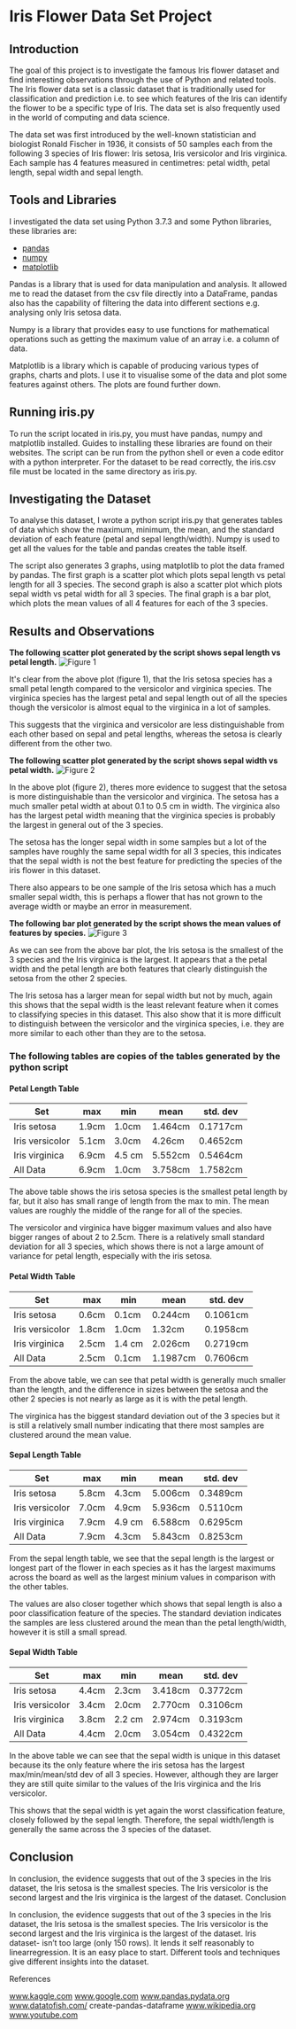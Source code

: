 # Iris Flower Data Set Project

## Introduction
The goal of this project is to investigate the famous Iris flower dataset and find interesting observations through the use of Python
and related tools. The Iris flower data set is a classic dataset that is traditionally used for classification and prediction i.e. to see
which features of the Iris can identify the flower to be a specific type of Iris. The data set is also frequently used in the world of computing and data science.

The data set was first introduced by the well-known statistician and biologist Ronald Fischer in 1936, it consists of 50 samples each from
the following 3 species of Iris flower: Iris setosa, Iris versicolor and Iris virginica. Each sample has 4 features measured in centimetres:
petal width, petal length, sepal width and sepal length.

## Tools and Libraries
I investigated the data set using Python 3.7.3 and some Python libraries, these libraries are:
* [pandas](https://pandas.pydata.org/)
* [numpy](https://www.numpy.org/)
* [matplotlib](https://matplotlib.org/)

Pandas is a library that is used for data manipulation and analysis. It allowed me to read the dataset from the csv file directly into a DataFrame, pandas also
has the capability of filtering the data into different sections e.g. analysing only Iris setosa data.

Numpy is a library that provides easy to use functions for mathematical operations such as getting the maximum value of an array i.e. a column of data.

Matplotlib is a library which is capable of producing various types of graphs, charts and plots. I use it to visualise some of the data and plot some features against others. The plots are found further down.

## Running iris.py
To run the script located in iris.py, you must have pandas, numpy and matplotlib installed. Guides to installing these libraries are found on their websites. The script can be run from the python shell or even a code editor with a python interpreter. For the dataset to be read correctly, the iris.csv file must be located in the same directory as iris.py.

## Investigating the Dataset
To analyse this dataset, I wrote a python script iris.py that generates tables of data which show the maximum, minimum, the mean, and the standard deviation of each feature (petal and sepal length/width). Numpy is used to get all the values for the table and pandas creates the table itself.

The script also generates 3 graphs, using matplotlib to plot the data framed by pandas. 
The first graph is a scatter plot which plots sepal length vs petal length for all 3 species.
The second graph is also a scatter plot which plots sepal width vs petal width for all 3 species. 
The final graph is a bar plot, which plots the mean values of all 4 features for each of the 3 species.

## Results and Observations
**The following scatter plot generated by the script shows sepal length vs petal length.**
![Figure 1](https://github.com/rituteval/Iris-Data-Set-project/blob/master/figures/sepal_v_petal_length.png)

It's clear from the above plot (figure 1), that the Iris setosa species has a small petal length compared to the versicolor and virginica species. The virginica species has the largest petal and sepal length out of all the species though the versicolor is almost equal to the virginica in a lot of samples. 

This suggests that the virginica and versicolor are less distinguishable from each other based on sepal and petal lengths, whereas the setosa is clearly different from the other two.

**The following scatter plot generated by the script shows sepal width vs petal width.**
![Figure 2](https://github.com/rituteval/Iris-Data-Set-project/blob/master/figures/sepal_v_petal_width.png)

In the above plot (figure 2), theres more evidence to suggest that the setosa is more distinguishable than the versicolor and virginica. The setosa has a much smaller petal width at about 0.1 to 0.5 cm in width. The virginica also has the largest petal width meaning that the virginica species is probably the largest in general out of the 3 species. 

The setosa has the longer sepal width in some samples but a lot of the samples have roughly the same sepal width for all 3 species, this indicates that the sepal width is not the best feature for predicting the species of the iris flower in this dataset. 

There also appears to be one sample of the Iris setosa which has a much smaller sepal width, this is perhaps a flower that has not grown to the average width or maybe an error in measurement.

**The following bar plot generated by the script shows the mean values of features by species.**
![Figure 3](https://github.com/rituteval/Iris-Data-Set-project/blob/master/figures/barplot.png)

As we can see from the above bar plot, the Iris setosa is the smallest of the 3 species and the Iris virginica is the largest. It appears that a the petal width and the petal length are both features that clearly distinguish the setosa from the other 2 species. 

The Iris setosa has a larger mean for sepal width but not by much, again this shows that the sepal width is the least relevant feature when it comes to classifying species in this dataset. This also show that it is more difficult to distinguish between the versicolor and the virginica species, i.e. they are more similar to each other than they are to the setosa.

### **The following tables are copies of the tables generated by the python script**

#### Petal Length Table
Set | max | min | mean | std. dev
--- | --- | --- | ---- | --------
Iris setosa | 1.9cm | 1.0cm | 1.464cm | 0.1717cm
Iris versicolor | 5.1cm | 3.0cm | 4.26cm | 0.4652cm
Iris virginica | 6.9cm | 4.5 cm | 5.552cm | 0.5464cm
All Data | 6.9cm | 1.0cm | 3.758cm | 1.7582cm 

The above table shows the iris setosa species is the smallest petal length by far, but it also has small range of length from the max to min. The mean values are roughly the middle of the range for all of the species. 

The versicolor and virginica have bigger maximum values and also have bigger ranges of about 2 to 2.5cm. There is a relatively small standard deviation for all 3 species, which shows there is not a large amount of variance for petal length, especially with the iris setosa.

#### Petal Width Table
Set | max | min | mean | std. dev
--- | --- | --- | ---- | --------
Iris setosa | 0.6cm | 0.1cm | 0.244cm | 0.1061cm
Iris versicolor | 1.8cm | 1.0cm | 1.32cm | 0.1958cm
Iris virginica | 2.5cm | 1.4 cm | 2.026cm | 0.2719cm
All Data | 2.5cm | 0.1cm | 1.1987cm | 0.7606cm 

From the above table, we can see that petal width is generally much smaller than the length, and the difference in sizes between the setosa and the other 2 species is not nearly as large as it is with the petal length. 

The virginica has the biggest standard deviation out of the 3 species but it is still a relatively small number indicating that there most samples are clustered around the mean value.

#### Sepal Length Table
Set | max | min | mean | std. dev
--- | --- | --- | ---- | --------
Iris setosa | 5.8cm | 4.3cm | 5.006cm | 0.3489cm
Iris versicolor | 7.0cm | 4.9cm | 5.936cm | 0.5110cm
Iris virginica | 7.9cm | 4.9 cm | 6.588cm | 0.6295cm
All Data | 7.9cm | 4.3cm | 5.843cm | 0.8253cm

From the sepal length table, we see that the sepal length is the largest or longest part of the flower in each species as it has the largest maximums across the board as well as the largest minium values in comparison with the other tables. 

The values are also closer together which shows that sepal length is also a poor classification feature of the species.
The standard deviation indicates the samples are less clustered around the mean than the petal length/width, however it is still a small spread.

#### Sepal Width Table
Set | max | min | mean | std. dev
--- | --- | --- | ---- | --------
Iris setosa | 4.4cm | 2.3cm | 3.418cm | 0.3772cm
Iris versicolor | 3.4cm | 2.0cm | 2.770cm | 0.3106cm
Iris virginica | 3.8cm | 2.2 cm | 2.974cm | 0.3193cm
All Data | 4.4cm | 2.0cm | 3.054cm | 0.4322cm

In the above table we can see that the sepal width is unique in this dataset because its the only feature where the iris setosa has the largest max/min/mean/std dev of all 3 species. However, although they are larger they are still quite similar to the values of the Iris virginica and the Iris versicolor.

This shows that the sepal width is yet again the worst classification feature, closely followed by the sepal length. Therefore, the sepal width/length is generally the same across the 3 species of the dataset.

## Conclusion
In conclusion, the evidence suggests that out of the 3 species in the Iris dataset, the Iris setosa is the smallest species. The Iris versicolor is the second largest and the Iris virginica is the largest of the dataset. 
Conclusion

In conclusion, the evidence suggests that out of the 3 species in the Iris dataset, the Iris setosa is the smallest species. The Iris versicolor is the second largest and the Iris virginica is the largest of the dataset.
Iris dataset- isn’t too large (only 150 rows). It lends it self reasonably to linearregression. It is an easy place to start. Different tools and techniques give different insights into the dataset.

References

www.kaggle.com 
www.google.com 
www.pandas.pydata.org 
www.datatofish.com/
create-pandas-dataframe 
www.wikipedia.org
www.youtube.com
